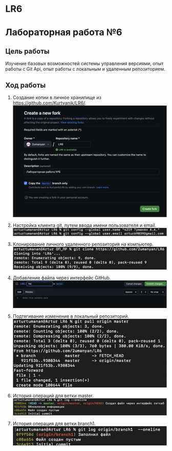 # LR6

# Лабораторная работа №6

## Цель работы

Изучение базовых возможностей системы управления версиями, опыт работы с Git Api, опыт работы с локальным и удаленным репозиторием.

## Ход работы

1. Создание копии в личное хранилище из https://github.com/Kurtyanik/LR6/.
![](images/1.png)

2. Настройка клиента git, путем ввода имени пользователя и email.
![](images/2.png)

3. Клонирование личного удаленного репозитория на компьютер.
![](images/3.png)

4. Добавление файла через интерфейс GitHub.
![](images/4.png)

5. Подтягивание изменение в локальный репозиторий.
![](images/5.png)

6. История операций для ветки master.
![](images/6.png)

7. История операция для ветки branch1.
![](images/7.png)

